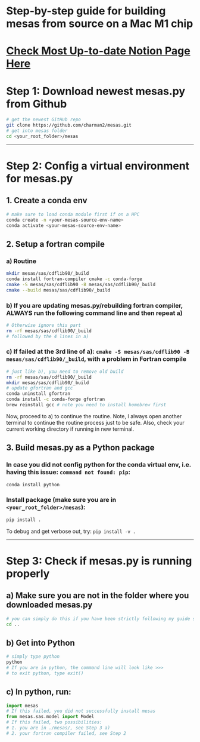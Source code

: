 # Step-by-step guide for building mesas from source on a Mac M1 chip
# [Check Most Up-to-date Notion Page Here](https://www.notion.so/Step-by-step-guide-for-building-mesas-from-source-on-a-Mac-M1-chip-c9804e43bb06481790d6bf714923b47b?pvs=4)

# Step 1: Download newest mesas.py from Github

```bash
# get the newest GitHub repo
git clone https://github.com/charman2/mesas.git
# get into mesas folder
cd <your_root_folder>/mesas 

```

---

# Step 2: Config a virtual environment for mesas.py

## 1. Create a conda env

```bash
# make sure to load conda module first if on a HPC
conda create -n <your-mesas-source-env-name>
conda activate <your-mesas-source-env-name>
```

## 2. Setup a fortran compile

### a) Routine

```bash
mkdir mesas/sas/cdflib90/_build
conda install fortran-compiler cmake -c conda-forge
cmake -S mesas/sas/cdflib90 -B mesas/sas/cdflib90/_build
cmake --build mesas/sas/cdflib90/_build
```

### b) If you are updating mesas.py/rebuilding fortran compiler, ALWAYS run the following command line and then repeat a)

```bash
# Otherwise ignore this part
rm -rf mesas/sas/cdflib90/_build
# followed by the 4 lines in a)
```

### c) If failed at the 3rd line of a): `cmake -S mesas/sas/cdflib90 -B mesas/sas/cdflib90/_build`, with a problem in Fortran compile

```bash
# just like b), you need to remove old build
rm -rf mesas/sas/cdflib90/_build
mkdir mesas/sas/cdflib90/_build
# update gfortran and gcc
conda uninstall gfortran
conda install -c conda-forge gfortran
brew reinstall gcc # note you need to install homebrew first
```

Now, proceed to a) to continue the routine.  Note, I always open another terminal to continue the routine process just to be safe. Also, check your current working directory if running in new terminal. 

## 3.  Build mesas.py as a Python package

### In case you did not config python for the conda virtual env, i.e. having this issue: `command not found: pip`:

```bash
conda install python 
```

### Install package (make sure you are in `<your_root_folder>/mesas`):

```bash
pip install .
```

To debug and get verbose out, try: `pip install -v .` 

---

# Step 3: Check if mesas.py is running properly

## a) Make sure you are not in the folder where you downloaded mesas.py

```bash
# you can simply do this if you have been strictly following my guide so far
cd ..
```

## b) Get into Python

```bash
# simply type python
python
# If you are in python, the command line will look like >>>
# to exit python, type exit()
```

## c) In python, run:

```python
import mesas
# If this failed, you did not successfully install mesas
from mesas.sas.model import Model
# If this failed, two possibilities:
# 1. you are in ./mesas/, see Step 3 a)
# 2. your fortran compiler failed, see Step 2
```
